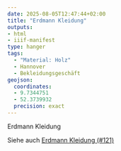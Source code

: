 ```yaml
---
date: 2025-08-05T12:47:44+02:00
title: "Erdmann Kleidung"
outputs:
- html
- iiif-manifest
type: hanger
tags:
  - "Material: Holz"
  - Hannover
  - Bekleidungsgeschäft
geojson:
  coordinates:
  - 9.7344751
  - 52.3739932
  precision: exact
---
```


Erdmann Kleidung

<div class="notes">
  Siehe auch <a href="/post/121">Erdmann Kleidung (#121)</a>
</div>
